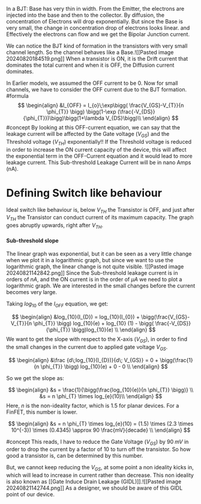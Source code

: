 In a BJT:
	Base has very thin in width. From the Emitter, the electrons are injected into the base and then to the collector. By diffusion, the concentration of Electrons will drop exponentially. But since the Base is very small, the change in concentration drop of electrons looks linear. and Effectively the electrons can flow and we get the Bipolar Junction current. 

We can notice the BJT kind of formation in the transistors with very small channel length. So the channel behaves like a Base.![[Pasted image 20240820184519.png]]
When a transistor is ON, it is the Drift current that dominates the total current and when it is OFF, the Diffusion current dominates.

In Earlier models, we assumed the OFF current to be 0. Now for small channels, we have to consider the OFF current due to the BJT formation.
#formula 
$$
\begin{align}
&I_{OFF} = I_{o}\;\exp\bigg( \frac{V_{GS}-V_{T}}{n \phi_{T}} \bigg) \bigg(1-\exp (\frac{-V_{DS}}{\phi_{T}})\bigg)\bigg(1+\lambda V_{DS}\bigg)\\
\end{align}
$$
 #concept By looking at this OFF-current equation, we can say that the leakage current will be affected by the Gate voltage ($V_{GS}$) and the Threshold voltage ($V_{TH}$) exponentially!! 
 If the Threshold voltage is reduced in order to increase the ON current capacity of the device, this will affect the exponential term in the OFF-Current equation and it would lead to more leakage current. This Sub-threshold Leakage Current will be in nano Amps (nA).

# Defining Switch like behaviour

 Ideal switch like behaviour is, below $V_{TH}$ the Transistor is OFF, and just after $V_{TH}$ the Transistor can conduct current of its maximum capacity. The graph goes abruptly upwards, right after $V_{TH}$.
#### Sub-threshold slope 
The linear graph was exponential, but it can be seen as a very little change when we plot it in a logarithmic graph, but since we want to use the logarithmic graph, the linear change is not quite visible.
![[Pasted image 20240821142842.png]]
Since the Sub-threshold leakage current is in orders of $nA$, and the ON current is in the order of $\mu A$ we need to plot a logarithmic graph.
We are interested in the small changes before the current becomes very large. 

Taking $log_{10}$ of the $I_{OFF}$ equation, we get:

$$
\begin{align}
&log_{10}(I_{D}) = log_{10}(I_{0}) + \bigg(\frac{V_{GS}-V_{T}}{n \phi_{T}} \bigg) log_{10}(e) + log_{10} (1) - \bigg( \frac{-V_{DS}}{\phi_{T}} \bigg)log_{10}(e) \\
\end{align}
$$
We want to get the slope with respect to the X-axis ($V_{GS}$), in order to find the small changes in the current due to applied gate voltage $V_{GS}$.

$$
\begin{align}
&\frac {d\;log_{10}(I_{D})}{d\; V_{GS}} = 0 + \bigg(\frac{1}{n \phi_{T}} \bigg) log_{10}(e) + 0 - 0 \\
\end{align}
$$

So we get the slope as:

$$
\begin{align}
&s = \frac{1}{\bigg(\frac{log_{10}(e)}{n \phi_{T}} \bigg)} \\
&s = n \phi_{T} \times log_{e}(10)\\
\end{align}
$$
Here, $n$ is the non-ideality factor, which is 1.5 for planar devices. For a FinFET, this number is lower.


$$
\begin{align}
&s = n \phi_{T} \times log_{e}(10) = (1.5) \times (2.3 \times 10^{-3}) \times (0.4345) \approx 90 \frac{mV}{decade}  \\
\end{align}
$$

#concept This reads, I have to reduce the Gate Voltage ($V_{GS}$) by $90 \; mV$ in order to drop the current by a factor of 10 to turn off the transistor. So how good a transistor is, can be determined by this number. 

But, we cannot keep reducing the $V_{GS}$, at some point a non ideality kicks in, which will lead to increase in current rather than decrease. This non ideality is also known as [[Gate Induce Drain Leakage (GIDL)]].![[Pasted image 20240821142744.png]] As a designer, we should be aware of this GIDL point of our device.
